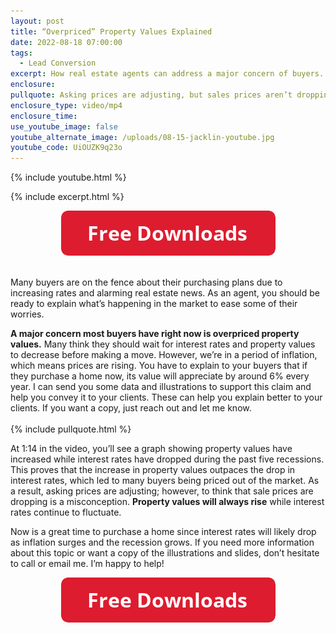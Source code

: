```yaml
---
layout: post
title: “Overpriced” Property Values Explained
date: 2022-08-18 07:00:00
tags:
  - Lead Conversion
excerpt: How real estate agents can address a major concern of buyers.
enclosure:
pullquote: Asking prices are adjusting, but sales prices aren’t dropping.
enclosure_type: video/mp4
enclosure_time:
use_youtube_image: false
youtube_alternate_image: /uploads/08-15-jacklin-youtube.jpg
youtube_code: UiOUZK9q23o
---
```

{% include youtube.html %}

{% include excerpt.html %}

<center><a href="https://join.gochicagolandhomes.com/contact.php"><img width="343" height="72" src="uploads/FreeDownloadsButton-343.png" /></a></center>

<center>&nbsp;</center>

Many buyers are on the fence about their purchasing plans due to increasing rates and alarming real estate news. As an agent, you should be ready to explain what’s happening in the market to ease some of their worries.

**A major concern most buyers have right now is overpriced property values.** Many think they should wait for interest rates and property values to decrease before making a move. However, we’re in a period of inflation, which means prices are rising. You have to explain to your buyers that if they purchase a home now, its value will appreciate by around 6% every year. I can send you some data and illustrations to support this claim and help you convey it to your clients. These can help you explain better to your clients. If you want a copy, just reach out and let me know.<br><br>{% include pullquote.html %}

At 1:14 in the video, you’ll see a graph showing property values have increased while interest rates have dropped during the past five recessions. This proves that the increase in property values outpaces the drop in interest rates, which led to many buyers being priced out of the market. As a result, asking prices are adjusting; however, to think that sale prices are dropping is a misconception. **Property values will always rise** while interest rates continue to fluctuate.**&nbsp;**

Now is a great time to purchase a home since interest rates will likely drop as inflation surges and the recession grows. If you need more information about this topic or want a copy of the illustrations and slides, don’t hesitate to call or email me. I’m happy to help\!

<center><a href="https://join.gochicagolandhomes.com/contact.php"><img width="343" height="72" src="uploads/FreeDownloadsButton-343.png" /></a></center>